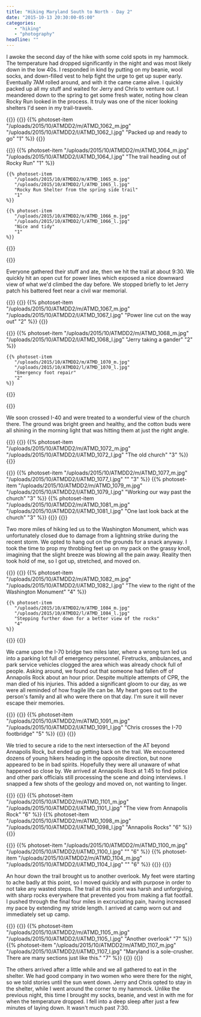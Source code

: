```yaml
---
title: "Hiking Maryland South to North - Day 2"
date: "2015-10-13 20:30:00-05:00"
categories:
   - "hiking"
   - "photography"
headline: ""
---
```

I awoke the second day of the hike with some cold spots in my hammock. The temperature had dropped significantly in the night and was most likely down in the low 40s. I responded in kind by putting on my beanie, wool socks, and down-filled vest to help fight the urge to get up super early. Eventually 7AM rolled around, and with it the came came alive. I quickly packed up all my stuff and waited for Jerry and Chris to venture out. I meandered down to the spring to get some fresh water, noting how clean Rocky Run looked in the process. It truly was one of the nicer looking shelters I'd seen in my trail-travels.

{{<photoset>}}
  {{<photoset-row>}}
    {{% photoset-item
       "/uploads/2015/10/ATMDD2/m/ATMD_1062_m.jpg"
       "/uploads/2015/10/ATMDD2/l/ATMD_1062_l.jpg"
       "Packed up and ready to go"
       "1"
    %}}
  {{</photoset-row>}}

  {{<photoset-row>}}
    {{% photoset-item
       "/uploads/2015/10/ATMDD2/m/ATMD_1064_m.jpg"
       "/uploads/2015/10/ATMDD2/l/ATMD_1064_l.jpg"
       "The trail heading out of Rocky Run"
       "1"
    %}}

    {{% photoset-item
       "/uploads/2015/10/ATMDD2/m/ATMD_1065_m.jpg"
       "/uploads/2015/10/ATMDD2/l/ATMD_1065_l.jpg"
       "Rocky Run Shelter from the spring side trail"
       "1"
    %}}

    {{% photoset-item
       "/uploads/2015/10/ATMDD2/m/ATMD_1066_m.jpg"
       "/uploads/2015/10/ATMDD2/l/ATMD_1066_l.jpg"
       "Nice and tidy"
       "1"
    %}}
  {{</photoset-row>}}

{{</photoset>}}

Everyone gathered their stuff and ate, then we hit the trail at about 9:30. We quickly hit an open cut for power lines which exposed a nice downward view of what we'd climbed the day before. We stopped briefly to let Jerry patch his battered feet near a civil war memorial.

{{<photoset>}}
  {{<photoset-row>}}
    {{% photoset-item
       "/uploads/2015/10/ATMDD2/m/ATMD_1067_m.jpg"
       "/uploads/2015/10/ATMDD2/l/ATMD_1067_l.jpg"
       "Power line cut on the way out"
       "2"
    %}}
  {{</photoset-row>}}

  {{<photoset-row>}}
    {{% photoset-item
       "/uploads/2015/10/ATMDD2/m/ATMD_1068_m.jpg"
       "/uploads/2015/10/ATMDD2/l/ATMD_1068_l.jpg"
       "Jerry taking a gander"
       "2"
    %}}

    {{% photoset-item
       "/uploads/2015/10/ATMDD2/m/ATMD_1070_m.jpg"
       "/uploads/2015/10/ATMDD2/l/ATMD_1070_l.jpg"
       "Emergency foot repair"
       "2"
    %}}
  {{</photoset-row>}}

{{</photoset>}}

We soon crossed I-40 and were treated to a wonderful view of the church there. The ground was bright green and healthy, and the cotton buds were all shining in the morning light that was hitting them at just the right angle.

{{<photoset>}}
  {{<photoset-row>}}
    {{% photoset-item
       "/uploads/2015/10/ATMDD2/m/ATMD_1072_m.jpg"
       "/uploads/2015/10/ATMDD2/l/ATMD_1072_l.jpg"
       "The old church"
       "3"
    %}}
  {{</photoset-row>}}

  {{<photoset-row>}}
    {{% photoset-item
       "/uploads/2015/10/ATMDD2/m/ATMD_1077_m.jpg"
       "/uploads/2015/10/ATMDD2/l/ATMD_1077_l.jpg"
       ""
       "3"
    %}}
    {{% photoset-item
       "/uploads/2015/10/ATMDD2/m/ATMD_1079_m.jpg"
       "/uploads/2015/10/ATMDD2/l/ATMD_1079_l.jpg"
       "Working our way past the church"
       "3"
    %}}
    {{% photoset-item
       "/uploads/2015/10/ATMDD2/m/ATMD_1081_m.jpg"
       "/uploads/2015/10/ATMDD2/l/ATMD_1081_l.jpg"
       "One last look back at the church"
       "3"
    %}}
  {{</photoset-row>}}
{{</photoset>}}

Two more miles of hiking led us to the Washington Monument, which was unfortunately closed due to damage from a lightning strike during the recent storm. We opted to hang out on the grounds for a snack anyway. I took the time to prop my throbbing feet up on my pack on the grassy knoll, imagining that the slight breeze was blowing all the pain away. Reality then took hold of me, so I got up, stretched, and moved on.

{{<photoset>}}
  {{<photoset-row>}}
    {{% photoset-item
       "/uploads/2015/10/ATMDD2/m/ATMD_1082_m.jpg"
       "/uploads/2015/10/ATMDD2/l/ATMD_1082_l.jpg"
       "The view to the right of the Washington Monument"
       "4"
    %}}

    {{% photoset-item
       "/uploads/2015/10/ATMDD2/m/ATMD_1084_m.jpg"
       "/uploads/2015/10/ATMDD2/l/ATMD_1084_l.jpg"
       "Stepping further down for a better view of the rocks"
       "4"
    %}}
  {{</photoset-row>}}
{{</photoset>}}

We came upon the I-70 bridge two miles later, where a wrong turn led us into a parking lot full of emergency personnel. Firetrucks, ambulances, and park service vehicles clogged the area which was already chock full of people. Asking around, we found out that someone had fallen off of Annapolis Rock about an hour prior. Despite multiple attempts of CPR, the man died of his injuries. This added a significant gloom to our day, as we were all reminded of how fragile life can be. My heart goes out to the person's family and all who were there on that day. I'm sure it will never escape their memories.

{{<photoset>}}
  {{<photoset-row>}}
    {{% photoset-item
       "/uploads/2015/10/ATMDD2/m/ATMD_1091_m.jpg"
       "/uploads/2015/10/ATMDD2/l/ATMD_1091_l.jpg"
       "Chris crosses the I-70 footbridge"
       "5"
    %}}
  {{</photoset-row>}}
{{</photoset>}}

We tried to secure a ride to the next intersection of the AT beyond Annapolis Rock, but ended up getting back on the trail. We encountered dozens of young hikers heading in the opposite direction, but none appeared to be in bad spirits. Hopefully they were all unaware of what happened so close by. We arrived at Annapolis Rock at 1:45 to find police and other park officials still processing the scene and doing interviews. I snapped a few shots of the geology and moved on, not wanting to linger.

{{<photoset>}}
  {{<photoset-row>}}
    {{% photoset-item
       "/uploads/2015/10/ATMDD2/m/ATMD_1101_m.jpg"
       "/uploads/2015/10/ATMDD2/l/ATMD_1101_l.jpg"
       "The view from Annapolis Rock"
       "6"
    %}}
    {{% photoset-item
       "/uploads/2015/10/ATMDD2/m/ATMD_1098_m.jpg"
       "/uploads/2015/10/ATMDD2/l/ATMD_1098_l.jpg"
       "Annapolis Rocks"
       "6"
    %}}
  {{</photoset-row>}}

  {{<photoset-row>}}
    {{% photoset-item
       "/uploads/2015/10/ATMDD2/m/ATMD_1100_m.jpg"
       "/uploads/2015/10/ATMDD2/l/ATMD_1100_l.jpg"
       ""
       "6"
    %}}
    {{% photoset-item
       "/uploads/2015/10/ATMDD2/m/ATMD_1104_m.jpg"
       "/uploads/2015/10/ATMDD2/l/ATMD_1104_l.jpg"
       ""
       "6"
    %}}
  {{</photoset-row>}}
{{</photoset>}}

An hour down the trail brought us to another overlook. My feet were starting to ache badly at this point, so I moved quickly and with purpose in order to not take any wasted steps. The trail at this point was harsh and unforgiving, with sharp rocks everywhere that prevented you from making a flat footfall. I pushed through the final four miles in excruciating pain, having increased my pace by extending my stride length. I arrived at camp worn out and immediately set up camp.

{{<photoset>}}
  {{<photoset-row>}}
    {{% photoset-item
       "/uploads/2015/10/ATMDD2/m/ATMD_1105_m.jpg"
       "/uploads/2015/10/ATMDD2/l/ATMD_1105_l.jpg"
       "Another overlook"
       "7"
    %}}
    {{% photoset-item
       "/uploads/2015/10/ATMDD2/m/ATMD_1107_m.jpg"
       "/uploads/2015/10/ATMDD2/l/ATMD_1107_l.jpg"
       "Maryland is a sole-crusher. There are many sections just like this."
       "7"
    %}}
  {{</photoset-row>}}
{{</photoset>}}

The others arrived after a little while and we all gathered to eat in the shelter. We had good company in two women who were there for the night, so we told stories until the sun went down. Jerry and Chris opted to stay in the shelter, while I went around the corner to my hammock. Unlike the previous night, this time I brought my socks, beanie, and vest in with me for when the temperature dropped. I fell into a deep sleep after just a few minutes of laying down. It wasn't much past 7:30.
